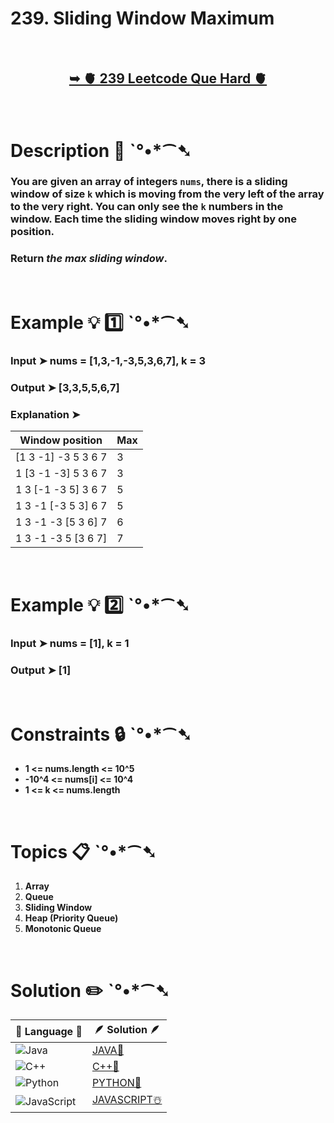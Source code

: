 # 239. Sliding Window Maximum

</br>

<h2 align="center"> 

<a href="https://leetcode.com/problems/sliding-window-maximum/description/"><strong>➥ 🫀 239 Leetcode Que Hard 🫀 </strong></a>
</h2>

</br>

# Description 📜 ˋ°•*⁀➷

### You are given an array of integers `nums`, there is a sliding window of size `k` which is moving from the very left of the array to the very right. You can only see the `k` numbers in the window. Each time the sliding window moves right by one position.

### Return *the max sliding window*.

</br>

# Example 💡 1️⃣ ˋ°•*⁀➷

  ### Input  ➤ nums = [1,3,-1,-3,5,3,6,7], k = 3

  ### Output  ➤ [3,3,5,5,6,7]

  ### Explanation  ➤

| Window position   | Max |
| ------------- | ------------- |
| [1  3  -1] -3  5  3  6  7   |    3  |
| 1 [3  -1  -3] 5  3  6  7    | 3   |
| 1  3 [-1  -3  5] 3  6  7    | 5   |
| 1  3  -1 [-3  5  3] 6  7     | 5   |
|  1  3  -1  -3 [5  3  6] 7    | 6   |
| 1  3  -1  -3  5 [3  6  7]     | 7   |

</br>

# Example 💡 2️⃣ ˋ°•*⁀➷

  ### Input ➤ nums = [1], k = 1

  ### Output  ➤  [1]

</br>

# Constraints 🔒 ˋ°•*⁀➷

- **1 <= nums.length <= 10^5**
- **-10^4 <= nums[i] <= 10^4**
- **1 <= k <= nums.length**

</br>

# Topics 📋 ˋ°•*⁀➷

1. **Array**
2. **Queue**
3. **Sliding Window**
4. **Heap (Priority Queue)**
5. **Monotonic Queue**


</br>

# Solution ✏️ ˋ°•*⁀➷

| 📒 Language 📒  | 🪶 Solution 🪶 |
| ------------- | ------------- |
|  ![Java](https://img.shields.io/badge/java-%23ED8B00.svg?style=for-the-badge&logo=openjdk&logoColor=white)  | [JAVA🍁](https://github.com/Prakhar-002/LEETCODE/blob/main/%F0%9F%8E%AD%20LEVEL%20wise%20que%20with%20solution%20%F0%9F%8E%AF/%F0%9F%AB%80%20Hard%20239.%20Sliding%20Window%20Maximum%20%E2%98%83%EF%B8%8F%20%F0%9F%8D%81%20%F0%9F%8D%B0/%F0%9F%8D%81JAVA_239_SlidingWindowMaximum.java) |
|  ![C++](https://img.shields.io/badge/c++-%2300599C.svg?style=for-the-badge&logo=c%2B%2B&logoColor=white)  | [C++🎲](https://github.com/Prakhar-002/LEETCODE/blob/main/%F0%9F%8E%AD%20LEVEL%20wise%20que%20with%20solution%20%F0%9F%8E%AF/%F0%9F%AB%80%20Hard%20239.%20Sliding%20Window%20Maximum%20%E2%98%83%EF%B8%8F%20%F0%9F%8D%81%20%F0%9F%8D%B0/%F0%9F%8E%B2CPP_239_SlidingWindowMaximum.cpp)  |
|  ![Python](https://img.shields.io/badge/python-3670A0?style=for-the-badge&logo=python&logoColor=ffdd54)    | [PYTHON🍰](https://github.com/Prakhar-002/LEETCODE/blob/main/%F0%9F%8E%AD%20LEVEL%20wise%20que%20with%20solution%20%F0%9F%8E%AF/%F0%9F%AB%80%20Hard%20239.%20Sliding%20Window%20Maximum%20%E2%98%83%EF%B8%8F%20%F0%9F%8D%81%20%F0%9F%8D%B0/%F0%9F%8D%B0PYTHON_239_SlidingWindowMaximum.py) |
| ![JavaScript](https://img.shields.io/badge/javascript-%23323330.svg?style=for-the-badge&logo=javascript&logoColor=%23F7DF1E)   | [JAVASCRIPT☃️](https://github.com/Prakhar-002/LEETCODE/blob/main/%F0%9F%8E%AD%20LEVEL%20wise%20que%20with%20solution%20%F0%9F%8E%AF/%F0%9F%AB%80%20Hard%20239.%20Sliding%20Window%20Maximum%20%E2%98%83%EF%B8%8F%20%F0%9F%8D%81%20%F0%9F%8D%B0/%E2%98%83%EF%B8%8FJAVASCRIPT_239_SlidingWindowMaximum.js) |

